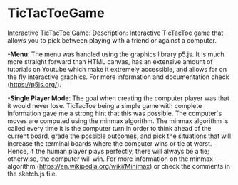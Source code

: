# TicTacToeGame
Interactive TicTacToe Game:
Description: Interactive TicTacToe game that allows you to pick between playing with a friend or against a computer.

**-Menu**:
The menu was handled using the graphics library p5.js. It is much more straight forward than HTML canvas, has an extensive amount of tutorials on Youtube which make it extremely accessible, and allows for on the fly interactive graphics. For more information and documentation check (https://p5js.org/).

**-Single Player Mode**:
The goal when creating the computer player was that it would never lose. TicTacToe being a simple game with complete information gave me a strong hint that this was possible.  The computer's moves are computed using the minmax algorithm. The minmax algorithm is called every time it is the computer turn in order to think ahead of the current board, grade the possible outcomes, and pick the situations that will increase the terminal boards where the computer wins or tie at worst. Hence, if the human player plays perfectly, there will always be a tie; otherwise, the computer will win.
For more information on the minmax algorithm (https://en.wikipedia.org/wiki/Minimax) or check the comments in the sketch.js file.

